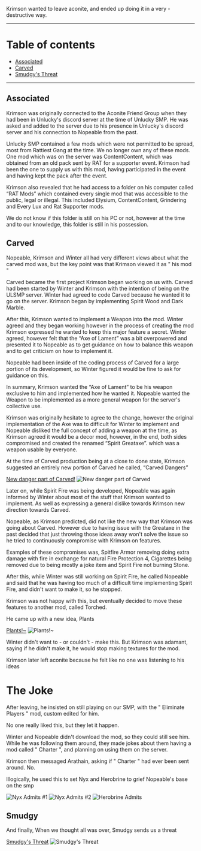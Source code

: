   Krimson wanted to leave aconite, and ended up doing it in a very - destructive way.
____
# Table of contents

- [Associated](#Associated)
- [Carved](#Carved)
- [Smudgy's Threat](#Smudgy)

----
## Associated
Krimson was originally connected to the Aconite Friend Group when they had been in Unlucky's discord server at the time of Unlucky SMP.
He was asked and added to the server due to his presence in Unlucky's discord server and his connection to Nopeable from the past.

Unlucky SMP contained a few mods which were not permitted to be spread, most from Rattiest Gang at the time. We no longer own any of these mods.
One mod which was on the server was ContentContent, which was obtained from an old pack sent by RAT for a supporter event. Krimson had been the one to supply us with this mod, having participated in the event and having kept the pack after the event.

Krimson also revealed that he had access to a folder on his computer called “RAT Mods” which contained every single mod that was accessible to the public, legal or illegal. This included Elysium, ContentContent, Grindering and Every Lux and Rat Supporter mods.

We do not know if this folder is still on his PC or not, however at the time and to our knowledge, this folder is still in his possession.

## Carved
Nopeable, Krimson and Winter all had very different views about what the carved mod was, but the key point was that Krimson viewed it as " his mod " 

Carved became the first project Krimson began working on us with. Carved had been started by Winter and Krimson with the intention of being on the ULSMP server.
Winter had agreed to code Carved because he wanted it to go on the server. Krimson began by implementing Spirit Wood and Dark Marble.

After this, Krimson wanted to implement a Weapon into the mod. Winter agreed and they began working however in the process of creating the mod Krimson expressed he wanted to keep this major feature a secret. Winter agreed, however felt that the “Axe of Lament” was a bit overpowered and presented it to Nopeable as to get guidance on how to balance this weapon and to get criticism on how to implement it.

Nopeable had been inside of the coding process of Carved for a large portion of its development, so Winter figured it would be fine to ask for guidance on this.

In summary, Krimson wanted the “Axe of Lament” to be his weapon exclusive to him and implemented how he wanted it. Nopeable wanted the Weapon to be implemented as a more general weapon for the server's collective use.

Krimson was originally hesitate to agree to the change, however the original implementation of the Axe was to difficult for Winter to implement and Nopeable disliked the full concept of adding a weapon at the time, as Krimson agreed it would be a decor mod, however, in the end, both sides compromised and created the renamed “Spirit Greataxe”. which was a weapon usable by everyone.

At the time of Carved production being at a close to done state, Krimson suggested an entirely new portion of Carved he called, “Carved Dangers”

[New danger part of Carved!](https://github.com/thatoneaiguy/Archive-of-our-own/blob/main/Krimson/Assets/New%20danger%20parts%20of%20Carved!.md)
![New danger part of Carved](https://github.com/thatoneaiguy/Archive-of-our-own/blob/main/Krimson/Assets/New%20danger%20parts%20of%20Carved.png)

Later on, while Spirit Fire was being developed, Nopeable was again informed by Winter about most of the stuff that Krimson wanted to implement. As well as expressing a general dislike towards Krimson new direction towards Carved.

Nopeable, as Krimson predicted, did not like the new way that Krimson was going about Carved. However due to having issue with the Greataxe in the past decided that just throwing those ideas away won't solve the issue so he tried to continuously compromise with Krimson on features.

Examples of these compromises was, Spitfire Armor removing doing extra damage with fire in exchange for natural Fire Protection 4, Cigarettes being removed due to being mostly a joke item and Spirit Fire not burning Stone.

After this, while Winter was still working on Spirit Fire, he called Nopeable and said that he was having too much of a difficult time implementing Spirit Fire, and didn't want to make it, so he stopped.

Krimson was not happy with this, but eventually decided to move these features to another mod, called Torched.

He came up with a new idea, Plants

[Plants!~](https://github.com/thatoneaiguy/Archive-of-our-own/blob/main/Krimson/Assets/Plants!~.md)
![Plants!~](https://github.com/thatoneaiguy/Archive-of-our-own/blob/main/Krimson/Assets/Plants!~.png)

Winter didn't want to - or couldn't - make this. But Krimson was adamant, saying if he didn't make it, he would stop making textures for the mod.

Krimson later left aconite because he felt like no one was listening to his ideas

# The Joke
After leaving, he insisted on still playing on our SMP, with the " Eliminate Players " mod, custom edited for him. 

No one really liked this, but they let it happen.

Winter and Nopeable didn't download the mod, so they could still see him. While he was following them around, they made jokes about them having a mod called " Charter ", and planning on using them on the server.

Krimson then messaged Arathain, asking if " Charter " had ever been sent around. No.

Illogically, he used this to set Nyx and Herobrine to grief Nopeable's base on the smp

![Nyx Admits #1](https://github.com/thatoneaiguy/Archive-of-our-own/blob/main/Krimson/Assets/Nyx%20Admitting%20part%201.png)
![Nyx Admits #2](https://github.com/thatoneaiguy/Archive-of-our-own/blob/main/Krimson/Assets/Nyx%20Admitting%20part%202.png)
![Herobrine Admits](https://github.com/thatoneaiguy/Archive-of-our-own/blob/main/Krimson/Assets/Herobrine%20Admitting.png)

## Smudgy
And finally, When we thought all was over, Smudgy sends us a threat

[Smudgy's Threat](https://github.com/thatoneaiguy/Archive-of-our-own/blob/main/Krimson/Assets/Smudgy's%20Threat.md)
![Smudgy's Threat](https://github.com/thatoneaiguy/Archive-of-our-own/blob/main/Krimson/Assets/Smudgy's%20Threat.png)
